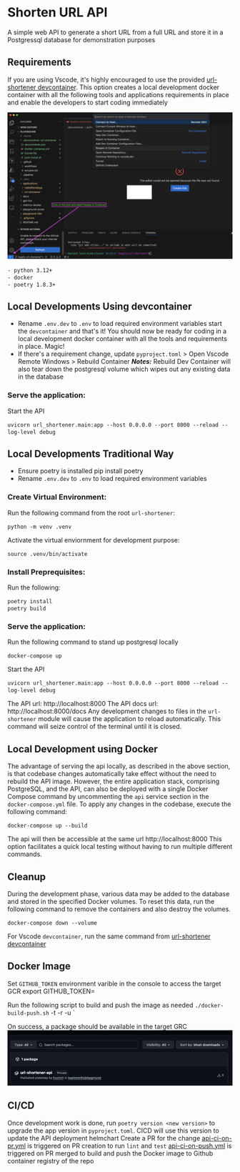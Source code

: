 # Shorten URL API

A simple web API to generate a short URL from a full URL and store it in a Postgressql database for demonstration purposes

## Requirements
If you are using Vscode, it's highly encouraged to use the provided [url-shortener devcontainer](../../.devcontainer/url-shortener/devcontainer.json). 
This option creates a local development docker container with all the following tools and applications requirements in place and enable the developers to start coding immediately  

![](../../docs/images/devcontainer.png)

```
- python 3.12+
- docker 
- poetry 1.8.3+
```

## Local Developments Using devcontainer
- Rename `.env.dev` to `.env` to load required environment variables start the `devcontainer` and that's it! You should now be ready for coding in a local development docker container with all the tools and requirements in place. Magic!
- If there's a requirement change, update `pyproject.toml` > Open Vscode Remote Windows > Rebuild Container
***Notes:*** Rebuild Dev Container will also tear down the postgresql volume which wipes out any existing data in the database

### Serve the application:
Start the API

    uvicorn url_shortener.main:app --host 0.0.0.0 --port 8000 --reload --log-level debug

## Local Developments Traditional Way
- Ensure poetry is installed pip install poetry
- Rename `.env.dev` to `.env` to load required environment variables
 
### Create Virtual Environment:
Run the following command from the root `url-shortener`:

    python -m venv .venv

Activate the virtual enviornment for development purpose:

    source .venv/bin/activate

### Install Preprequisites:
Run the following:

    poetry install
    poetry build

### Serve the application:
Run the following command to stand up postgresql locally

    docker-compose up
    
Start the API

    uvicorn url_shortener.main:app --host 0.0.0.0 --port 8000 --reload --log-level debug

The API url: http://localhost:8000
The API docs url: http://localhost:8000/docs 
Any development changes to files in the `url-shortener` module will cause the application to reload automatically. This command will seize control of the terminal until it is closed.

## Local Development using Docker
The advantage of serving the api locally, as described in the above section, is that codebase changes automatically take effect without the need to rebuild the API image. 
However, the entire application stack, comprising PostgreSQL, and the API, can also be deployed with a single Docker Compose command by uncommenting the `api` service section in the `docker-compose.yml` file. 
To apply any changes in the codebase, execute the following command:

    docker-compose up --build

The api will then be accessible at the same url http://localhost:8000
This option facilitates a quick local testing without having to run multiple different commands. 

## Cleanup

During the development phase, various data may be added to the database and stored in the specified Docker volumes. To reset this data, run the following command to remove the containers and also destroy the volumes.

    docker-compose down --volume

For Vscode `devcontainer`, run the same command from [url-shortener devcontainer](../../.devcontainer/url-shortener/devcontainer.json)

## Docker Image
Set `GITHUB_TOKEN` environment varible in the console to access the target GCR
    export GITHUB_TOKEN=<PAT>

Run the following script to build and push the image as needed
    `./docker-build-push.sh` -t <tag> -r <registry repo name> -u <registry username>`

On success, a package should be available in the target GRC
![](../../docs/images/package.png)

## CI/CD
Once development work is done, run `poetry version <new version>` to upgrade the app version in `pyproject.toml`. CICD will use this version to update the API deployment helmchart
Create a PR for the change
[api-ci-on-pr.yml](../../.github/workflows/api-ci-on-pr.yml) is triggered on PR creation to run `lint` and `test`
[api-ci-on-push.yml](../../.github/workflows/api-ci-on-push.yml) is triggered on PR merged to build and push the Docker image to Github container registry of the repo